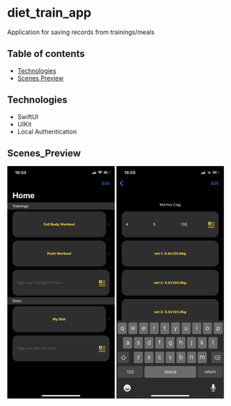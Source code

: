 # diet_train_app
Application for saving records from trainings/meals

## Table of contents
* [Technologies](#Technologies)
* [Scenes Preview](#ScenesPreview)

## Technologies

* SwiftUI
* UIKit
* Local Authentication

## Scenes_Preview

<img src="./diet_app/IMG_3250.PNG" width="49%"> <img src="./diet_app/IMG_3251.PNG" width="49%">
